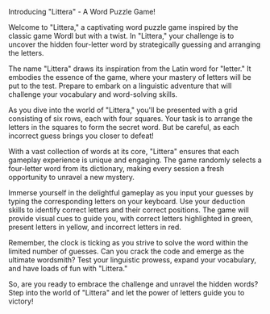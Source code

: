 Introducing "Littera" - A Word Puzzle Game!

Welcome to "Littera," a captivating word puzzle game inspired by the classic game Wordl but with a twist. In "Littera," your challenge is to uncover the hidden four-letter word by strategically guessing and arranging the letters.

The name "Littera" draws its inspiration from the Latin word for "letter." It embodies the essence of the game, where your mastery of letters will be put to the test. Prepare to embark on a linguistic adventure that will challenge your vocabulary and word-solving skills.

As you dive into the world of "Littera," you'll be presented with a grid consisting of six rows, each with four squares. Your task is to arrange the letters in the squares to form the secret word. But be careful, as each incorrect guess brings you closer to defeat!

With a vast collection of words at its core, "Littera" ensures that each gameplay experience is unique and engaging. The game randomly selects a four-letter word from its dictionary, making every session a fresh opportunity to unravel a new mystery.

Immerse yourself in the delightful gameplay as you input your guesses by typing the corresponding letters on your keyboard. Use your deduction skills to identify correct letters and their correct positions. The game will provide visual cues to guide you, with correct letters highlighted in green, present letters in yellow, and incorrect letters in red.

Remember, the clock is ticking as you strive to solve the word within the limited number of guesses. Can you crack the code and emerge as the ultimate wordsmith? Test your linguistic prowess, expand your vocabulary, and have loads of fun with "Littera."

So, are you ready to embrace the challenge and unravel the hidden words? Step into the world of "Littera" and let the power of letters guide you to victory!
